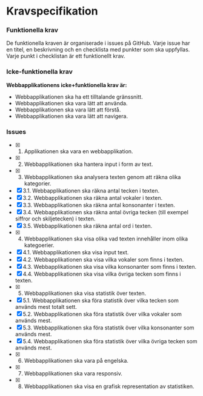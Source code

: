 # Kravspecifikation

### Funktionella krav

De funktionella kraven är organiserade i issues på GitHub. Varje issue har en titel, en beskrivning och en checklista med punkter som ska uppfyllas. Varje punkt i checklistan är ett funktionellt krav.

### Icke-funktionella krav

**Webbapplikationens icke+funktionella krav är:**

- Webbapplikationen ska ha ett tilltalande gränssnitt.
- Webbapplikationen ska vara lätt att använda.
- Webbapplikationen ska vara lätt att förstå.
- Webbapplikationen ska vara lätt att navigera.

### Issues

- [x] 1. Applikationen ska vara en webbapplikation.
- [x] 2. Webbapplikationen ska hantera input i form av text.
- [x] 3. Webbapplikationen ska analysera texten genom att räkna olika kategorier.
- [x] 3.1. Webbapplikationen ska räkna antal tecken i texten.
- [x] 3.2. Webbapplikationen ska räkna antal vokaler i texten.
- [x] 3.3. Webbapplikationen ska räkna antal konsonanter i texten.
- [x] 3.4. Webbapplikationen ska räkna antal övriga tecken (till exempel siffror och skiljetecken) i texten.
- [x] 3.5. Webbapplikationen ska räkna antal ord i texten.
- [x] 4. Webbapplikationen ska visa olika vad texten innehåller inom olika kategoerier.
- [x] 4.1. Webbapplikationen ska visa input text.
- [x] 4.2. Webbapplikationen ska visa vilka vokaler som finns i texten.
- [x] 4.3. Webbapplikationen ska visa vilka konsonanter som finns i texten.
- [x] 4.4. Webbapplikationen ska visa vilka övriga tecken som finns i texten.
- [x] 5. Webbapplikationen ska visa statistik över texten.
- [x] 5.1. Webbapplikationen ska föra statistik över vilka tecken som används mest totalt sett.
- [x] 5.2. Webbapplikationen ska föra statistik över vilka vokaler som används mest.
- [x] 5.3. Webbapplikationen ska föra statistik över vilka konsonanter som används mest.
- [x] 5.4. Webbapplikationen ska föra statistik över vilka övriga tecken som används mest.
- [x] 6. Webbapplikationen ska vara på engelska.
- [x] 7. Webbapplikationen ska vara responsiv.
- [x] 8. Webbapplikationen ska visa en grafisk representation av statistiken.
